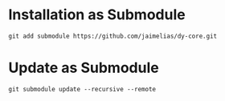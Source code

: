 # Installation as Submodule

```
git add submodule https://github.com/jaimelias/dy-core.git
```

# Update as Submodule

```
git submodule update --recursive --remote
```